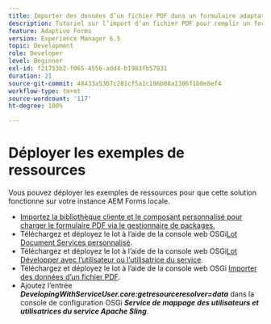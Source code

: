 ```yaml
---
title: Importer des données d’un fichier PDF dans un formulaire adaptatif
description: Tutoriel sur l’import d’un fichier PDF pour remplir un formulaire adaptatif
feature: Adaptive Forms
version: Experience Manager 6.5
topic: Development
role: Developer
level: Beginner
exl-id: f21753b2-f065-4556-add4-b1983fb57031
duration: 21
source-git-commit: 48433a5367c281cf5a1c106b08a1306f1b0e8ef4
workflow-type: tm+mt
source-wordcount: '117'
ht-degree: 100%

---
```


# Déployer les exemples de ressources

Vous pouvez déployer les exemples de ressources pour que cette solution fonctionne sur votre instance AEM Forms locale.

* [Importez la bibliothèque cliente et le composant personnalisé pour charger le formulaire PDF via le gestionnaire de packages.](./assets/client-libs-custom-component.zip)
* Téléchargez et déployez le lot à l’aide de la console web OSGi[Lot Document Services personnalisé](/help/forms/assets/common-osgi-bundles/AEMFormsDocumentServices.core-1.0-SNAPSHOT.jar).
* Téléchargez et déployez le lot à l’aide de la console web OSGi[Lot Développer avec l’utilisateur ou l’utilisatrice du service](/help/forms/assets/common-osgi-bundles/DevelopingWithServiceUser.jar).
* Téléchargez et déployez le lot à l’aide de la console web OSGi [Importer des données d’un fichier PDF](./assets/onlineToOffline.core-1.0.0-SNAPSHOT.jar).
* Ajoutez l’entrée _**DevelopingWithServiceUser.core:getresourceresolver=data**_ dans la console de configuration OSGi _**Service de mappage des utilisateurs et utilisatrices du service Apache Sling**_.
